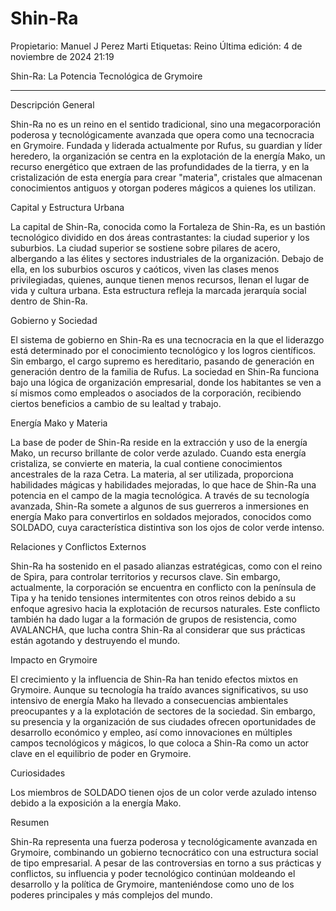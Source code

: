# Shin-Ra

Propietario: Manuel J Perez Marti
Etiquetas: Reino
Última edición: 4 de noviembre de 2024 21:19

Shin-Ra: La Potencia Tecnológica de Grymoire

---

Descripción General

Shin-Ra no es un reino en el sentido tradicional, sino una megacorporación poderosa y tecnológicamente avanzada que opera como una tecnocracia en Grymoire. Fundada y liderada actualmente por Rufus, su guardian y líder heredero, la organización se centra en la explotación de la energía Mako, un recurso energético que extraen de las profundidades de la tierra, y en la cristalización de esta energía para crear "materia", cristales que almacenan conocimientos antiguos y otorgan poderes mágicos a quienes los utilizan.

Capital y Estructura Urbana

La capital de Shin-Ra, conocida como la Fortaleza de Shin-Ra, es un bastión tecnológico dividido en dos áreas contrastantes: la ciudad superior y los suburbios. La ciudad superior se sostiene sobre pilares de acero, albergando a las élites y sectores industriales de la organización. Debajo de ella, en los suburbios oscuros y caóticos, viven las clases menos privilegiadas, quienes, aunque tienen menos recursos, llenan el lugar de vida y cultura urbana. Esta estructura refleja la marcada jerarquía social dentro de Shin-Ra.

Gobierno y Sociedad

El sistema de gobierno en Shin-Ra es una tecnocracia en la que el liderazgo está determinado por el conocimiento tecnológico y los logros científicos. Sin embargo, el cargo supremo es hereditario, pasando de generación en generación dentro de la familia de Rufus. La sociedad en Shin-Ra funciona bajo una lógica de organización empresarial, donde los habitantes se ven a sí mismos como empleados o asociados de la corporación, recibiendo ciertos beneficios a cambio de su lealtad y trabajo.

Energía Mako y Materia

La base de poder de Shin-Ra reside en la extracción y uso de la energía Mako, un recurso brillante de color verde azulado. Cuando esta energía cristaliza, se convierte en materia, la cual contiene conocimientos ancestrales de la raza Cetra. La materia, al ser utilizada, proporciona habilidades mágicas y habilidades mejoradas, lo que hace de Shin-Ra una potencia en el campo de la magia tecnológica. A través de su tecnología avanzada, Shin-Ra somete a algunos de sus guerreros a inmersiones en energía Mako para convertirlos en soldados mejorados, conocidos como SOLDADO, cuya característica distintiva son los ojos de color verde intenso.

Relaciones y Conflictos Externos

Shin-Ra ha sostenido en el pasado alianzas estratégicas, como con el reino de Spira, para controlar territorios y recursos clave. Sin embargo, actualmente, la corporación se encuentra en conflicto con la península de Tipa y ha tenido tensiones intermitentes con otros reinos debido a su enfoque agresivo hacia la explotación de recursos naturales. Este conflicto también ha dado lugar a la formación de grupos de resistencia, como AVALANCHA, que lucha contra Shin-Ra al considerar que sus prácticas están agotando y destruyendo el mundo.

Impacto en Grymoire

El crecimiento y la influencia de Shin-Ra han tenido efectos mixtos en Grymoire. Aunque su tecnología ha traído avances significativos, su uso intensivo de energía Mako ha llevado a consecuencias ambientales preocupantes y a la explotación de sectores de la sociedad. Sin embargo, su presencia y la organización de sus ciudades ofrecen oportunidades de desarrollo económico y empleo, así como innovaciones en múltiples campos tecnológicos y mágicos, lo que coloca a Shin-Ra como un actor clave en el equilibrio de poder en Grymoire.

Curiosidades

Los miembros de SOLDADO tienen ojos de un color verde azulado intenso debido a la exposición a la energía Mako.

Resumen

Shin-Ra representa una fuerza poderosa y tecnológicamente avanzada en Grymoire, combinando un gobierno tecnocrático con una estructura social de tipo empresarial. A pesar de las controversias en torno a sus prácticas y conflictos, su influencia y poder tecnológico continúan moldeando el desarrollo y la política de Grymoire, manteniéndose como uno de los poderes principales y más complejos del mundo.